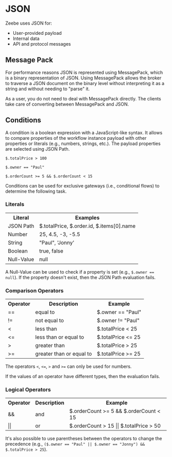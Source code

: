 # JSON

Zeebe uses JSON for:

* User-provided payload
* Internal data
* API and protocol messages



## Message Pack

For performance reasons JSON is represented using MessagePack, which is a binary representation of JSON. Using MessagePack allows the broker to traverse a JSON document on the binary level without interpreting it as a string and without needing to "parse" it.

As a user, you do not need to deal with MessagePack directly. The clients take care of converting between MessagePack and JSON.

## Conditions

A condition is a boolean expression with a JavaScript-like syntax.
It allows to compare properties of the workflow instance payload with other properties or literals (e.g., numbers, strings, etc.).
The payload properties are selected using JSON Path.

```
$.totalPrice > 100

$.owner == "Paul"

$.orderCount >= 5 && $.orderCount < 15
```

Conditions can be used for exclusive gateways (i.e., conditional flows) to determine the following task.  

### Literals

<table style="width:100%">
  <tr>
    <th>Literal</th>
    <th>Examples</th
  </tr>

  <tr>
    <td>JSON Path</td>
    <td>$.totalPrice, $.order.id, $.items[0].name</td>
  </tr>

  <tr>
    <td>Number</td>
    <td>25, 4.5, -3, -5.5</td>
  </tr>

  <tr>
    <td>String</td>
    <td>"Paul", 'Jonny'</td>
  </tr>

  <tr>
    <td>Boolean</td>
    <td>true, false</td>
  </tr>

  <tr>
    <td>Null-Value</td>
    <td>null</td>
  </tr>
</table>

A Null-Value can be used to check if a property is set (e.g., `$.owner == null`).
If the property doesn't exist, then the JSON Path evaluation fails.

### Comparison Operators

<table style="width:100%">
  <tr>
    <th>Operator</th>  
    <th>Description</th>
    <th>Example</th
  </tr>

  <tr>
    <td>==</td>
    <td>equal to</td>
    <td>$.owner == "Paul"</td>
  </tr>

  <tr>
    <td>!=</td>
    <td>not equal to</td>
    <td>$.owner != "Paul"</td>
  </tr>

  <tr>
    <td>&#60;</td>
    <td>less than</td>
    <td>$.totalPrice &#60; 25</td>
  </tr>

  <tr>
    <td>&#60;=</td>
    <td>less than or equal to</td>
    <td>$.totalPrice &#60;= 25</td>
  </tr>

  <tr>
    <td>&#62;</td>
    <td>greater than</td>
    <td>$.totalPrice &#62; 25</td>
  </tr>

  <tr>
    <td>&#62;=</td>
    <td>greater than or equal to</td>
    <td>$.totalPrice &#62;= 25</td>
  </tr>
</table>

The operators `<`, `<=`, `>` and `>=` can only be used for numbers.

If the values of an operator have different types, then the evaluation fails.

### Logical Operators

<table style="width:100%">
  <tr>
    <th>Operator</th>  
    <th>Description</th>
    <th>Example</th
  </tr>

  <tr>
    <td>&&</td>
    <td>and</td>
    <td>$.orderCount &#62;= 5 && $.orderCount &#60; 15</td>
  </tr>

  <tr>
    <td>||</td>
    <td>or</td>
    <td>$.orderCount &#62; 15 || $.totalPrice &#62; 50</td>
  </tr>
</table>

It's also possible to use parentheses between the operators to change the precedence (e.g., `($.owner == "Paul" || $.owner == "Jonny") && $.totalPrice > 25`).
